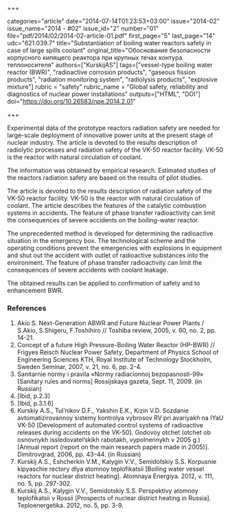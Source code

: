 +++

categories="article"
date="2014-07-14T01:23:53+03:00"
issue="2014-02"
issue_name="2014 - #02"
issue_id="2"
number="01"
file="pdf/2014/02/2014-02-article-01.pdf"
first_page="5"
last_page="14"
udc="621.039.7"
title="Substantiation of boiling water reactors safety in case of large spills coolant"
original_title="Обоснование безопасности корпусного кипящего реактора при крупных течах контура теплоносителя"
authors=["KurskijAS"]
tags=["vessel-type boiling water reactor (BWR)", "radioactive corrosion products", "gaseous fission products", "radiation monitoring system", "radiolysis products", "explosive mixture"]
rubric = "safety"
rubric_name = "Global safety, reliability and diagnostics of nuclear power installations"
outputs=["HTML", "DOI"]
doi="https://doi.org/10.26583/npe.2014.2.01"

+++

Experimental data of the prototype reactors radiation safety are needed for large-scale deployment of innovative power units at the present stage of nuclear industry. The article is devoted to the results description of radiolytic processes and radiation safety of the VK-50 reactor facility. VK-50 is the reactor with natural circulation of coolant.

The information was obtained by empirical research. Estimated studies of the reactors radiation safety are based on the results of pilot studies.

The article is devoted to the results description of radiation safety of the VK-50 reactor facility. VK-50 is the reactor with natural circulation of coolant. The article describes the features of the catalytic combustion systems in accidents. The feature of phase transfer radioactivity can limit the consequences of severe accidents on the boiling-water reactor.

The unprecedented method is developed for determining the radioactive situation in the emergency box. The technological scheme and the operating conditions prevent the emergencies with explosions in equipment and shut out the accident with outlet of radioactive substances into the environment. The feature of phase transfer radioactivity can limit the consequences of severe accidents with coolant leakage.

The obtained results can be applied to confirmation of safety and to enhancement BWR.

### References

1. Akio S. Next-Generation ABWR and Future Nuclear Power Plants / S.Akio, S.Shigeru, F.Toshihiro // Toshiba review, 2005, v. 60, no. 2, рр. 14-21.
2. Concept of a future High Pressure-Boiling Water Reactor (HP-BWR) // Frigyes Reisch Nuclear Power Safety, Department of Physics School of Engineering Sciences KTH, Royal Institute of Technology Stockholm, Sweden Seminar, 2007, v. 21, no. 6, рр. 2-4.
3. Sanitarnie normy i pravila «Normy radiacionnoj bezopasnosti-99» [Sanitary rules and norms] Rossijskaya gazeta, Sept. 11, 2009. (in Russian)
4. [Ibid, p.2.3]
5. [Ibid, p.3.1.6]
6. Kurskiy A.S., Tul’nikov D.F., Yakshin E.K., Kizin V.D. Sozdanie avtomatizirovannoy sistemy kontrolya vybrosov RV pri avariyakh na IYaU VK-50 [Development of automated control systems of radioactive releases during accidents on the VK-50]. Godovoy otchet (otchet ob osnovnykh issledovatel’skikh rabotakh, vypolnennykh v 2005 g.) [Annual report (report on the main research papers made in 2005)]. Dimitrovgrad, 2006, pp. 43–44. (in Russian)
7. Kurskij A.S., Eshcherkin V.M., Kalygin V.V., Semidotskiy S.S. Korpusnie kipyaschie rectory dlya atomnoy teplofikatsii [Boiling water vessel reactors for nuclear district heating]. Atomnaya Energiya. 2012, v. 111, no. 5, рр. 297-302.
8. Kurskij A.S., Kalygin V.V., Semidotskiy S.S. Perspektivy atomnoy teplofikatsii v Rossii [Prospects of nuclear district heating in Russia]. Teploenergetika. 2012, no. 5, рр. 3-9.